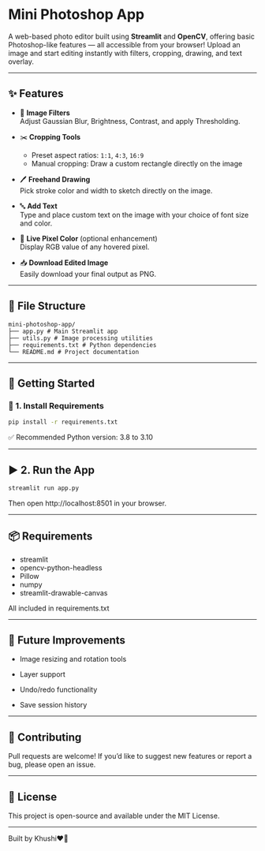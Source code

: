 #  Mini Photoshop App

A web-based photo editor built using **Streamlit** and **OpenCV**, offering basic Photoshop-like features — all accessible from your browser! Upload an image and start editing instantly with filters, cropping, drawing, and text overlay.

---

## ✨ Features

- 🎨 **Image Filters**  
  Adjust Gaussian Blur, Brightness, Contrast, and apply Thresholding.

- ✂️ **Cropping Tools**  
  - Preset aspect ratios: `1:1`, `4:3`, `16:9`  
  - Manual cropping: Draw a custom rectangle directly on the image

- 🖊️ **Freehand Drawing**  
  Pick stroke color and width to sketch directly on the image.

- 🔤 **Add Text**  
  Type and place custom text on the image with your choice of font size and color.

- 📍 **Live Pixel Color** (optional enhancement)  
  Display RGB value of any hovered pixel.

- 📥 **Download Edited Image**  
  Easily download your final output as PNG.

---

## 📁 File Structure

```
mini-photoshop-app/
├── app.py # Main Streamlit app
├── utils.py # Image processing utilities
├── requirements.txt # Python dependencies
└── README.md # Project documentation
```

---

## 🚀 Getting Started

### 🔧 1. Install Requirements

```bash
pip install -r requirements.txt
```
✅ Recommended Python version: 3.8 to 3.10

---

## ▶️ 2. Run the App
```bash
streamlit run app.py
```
Then open http://localhost:8501 in your browser.

---

## 📦 Requirements
- streamlit
- opencv-python-headless
- Pillow
- numpy
- streamlit-drawable-canvas

All included in requirements.txt

---

## 🧠 Future Improvements
- Image resizing and rotation tools

- Layer support

- Undo/redo functionality

- Save session history

---

## 🤝 Contributing
  
  Pull requests are welcome! If you’d like to suggest new features or report a bug, please open an issue.

---

## 📜 License
This project is open-source and available under the MIT License.

---

Built by Khushi❤🤟
